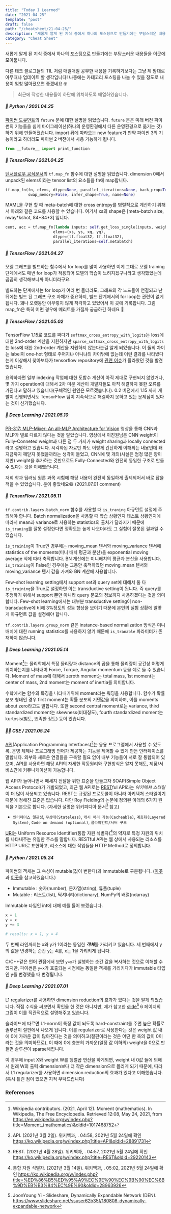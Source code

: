 ```yaml
---
title: "Today I Learned"
date: "2021-04-25"
template: "post"
draft: false
path: "/cheatsheet/21-04-25/"
description: "새롭게 알게 된 지식 중에서 하나의 포스팅으로 만들기에는 부담스러운 내용들을 이곳에 모아둡니다. 다른 테크 블로그들의 TIL 처럼 매일매일 공부한 내용을 기록하기보다는 그냥 제 맘대로 아무때나 업데이트 할 생각입니다! 나중에는 카테고리 별로 나눌 수 있을 정도로 내용이 엄청 많아졌으면 좋겠네요. (최근에 작성한 내용들이 하단에 위치하도록 배열하였습니다)"
category: "Cheat Sheet"
---
```


새롭게 알게 된 지식 중에서 하나의 포스팅으로 만들기에는 부담스러운 내용들을 이곳에 모아둡니다. 

다른 테크 블로그들의 TIL 처럼 매일매일 공부한 내용을 기록하기보다는 그냥 제 맘대로 아무때나 업데이트 할 생각입니다! 나중에는 카테고리 포스팅을 나눌 수 있을 정도로 내용이 엄청 많아졌으면 좋겠네요 🤓

> 최근에 작성한 내용들이 하단에 위치하도록 배열하였습니다.

##### 🥧 Python / 2021.04.25

[파이썬 도큐먼트](https://docs.python.org/3/reference/simple_stmts.html#future)의 `future` 문에 대한 설명을 읽었습니다. `future` 문은 미래 버전 파이썬의 기능들을 쉽게 마이그레이션(하나의 운영환경에서 다른 운영환경으로 옮기는 것)하기 위해 만들어졌습니다. import 뒤에 따라오는 new feature가 만약 파이썬 3의 기능이라고 하더라도 파이썬 2 버전에서 사용 가능하게 됩니다.

```python
from __future__ import print_function
```

##### 🧩 TensorFlow / 2021.04.25 

[텐서플로우 공식문서](https://www.tensorflow.org/versions/r1.15/api_docs/python/tf/map_fn)의 `tf.map_fn` 함수에 대한 설명을 읽었습니다. dimension 0에서 unpack된 elems이라는 tensor list의 요소들을 fn에 map합니다. 

```python
tf.map_fn(fn, elems, dtype=None, parallel_iterations=None, back_prop=True,
    	  swap_memory=False, infer_shape=True, name=None)
```

MAML을 구현 할 때 meta-batch에 대한 cross entropy를 병렬적으로 계산하기 위해서 아래와 같은 코드를 사용할 수 있습니다. 여기서 xs의 shape은 [meta-batch size, nway\*kshot, 84\*84\*3] 입니다.

```python
cent, acc = tf.map_fn(lambda inputs: self.get_loss_single(inputs, weights),
					 elems=(xs, ys, xq, yq),
				 	 dtype=(tf.float32, tf.float32),
				 	 parallel_iterations=self.metabatch)
```

##### 🧩 TensorFlow / 2021.04.27

모델 그래프를 빌드하는 함수에서 for loop를 많이 사용하면 이게 그대로 모델 training 단계에서도 매번 for loop가 적용되어 모델의 학습이 느려지겠구나라고 생각했었는데 곰곰히 생각해보니까 아니더라구요. 

빌드하는 단계에서는 for loop가 여러 번 돌더라도, 그래프의 각 노드들이 연결되고 난 뒤에는 빌드 된 그래프 구조 자체가 중요하지, 빌드 단계에서의 for loop는 관련이 없게 됩니다. 꽤나 오랫동안 아무렇지 않게 착각하고 있었어서 이 곳에 기록합니다. 그럼 map\_fn은 특히 어떤 경우에 메리트를 가질까 궁금하긴 하네요 🧐

##### 🧩 TensorFlow / 2021.05.02

TensorFlow 1.15로 코드를 짜다가 `softmax_cross_entropy_with_logits`는 loss에 대한 2nd-order 계산을 지원하지만 `sparse_softmax_cross_entropy_with_logits`는 loss에 대한 2nd-order 계산을 지원하지 않는다는걸 알게 되었습니다. 이 둘의 차이는 label이 one-hot 형태로 주어지냐 아니냐의 차이밖에 없는데 이런 결과를 나타냈다는게 이상해서 찾아보다가 tensorflow repository에 [관련 이슈](https://github.com/tensorflow/tensorflow/issues/5876)가 올라왔던 것을 발견했습니다.

요약하자면 일부 indexing 작업에 대한 도함수 계산이 아직 제대로 구현되지 않았거나, 몇 가지 operation에 대해서 2차 미분 계산이 개발자들도 아직 해결하지 못한 오류를 가진다고 말하고 있습니다(구체적인 원인은 모르겠습니다). 0.2 버전에서 1.15 까지 개발이 진행되면서도 TensorFlow 팀이 지속적으로 해결하지 못하고 있는 문제점이 있다는 것이 신기했습니다.

##### 🤖 Deep Learning / 2021.05.10

[PR-317: MLP-Mixer: An all-MLP Architecture for Vision](https://www.youtube.com/watch?v=KQmZlxdnnuY) 영상을 통해 CNN과 MLP가 별로 다르지 않다는 것을 알았습니다. 영상에서 이진원님은 CNN weight이 Fully-Conneted weight과 다른 점 두 가지가 weight sharing과 locally connected라고 설명하고 있습니다. 시각화된 자료만 봐도 이렇게 간단하게 이해되는 내용인데 왜 지금까지 깨닫지 못했을까라는 생각이 들었고, CNN에 몇 개의(사실은 엄청 많은 양이지만) weight을 추가하는 것만으로도 Fully-Connected와 완전히 동일한 구조로 만들수 있다는 것을 이해했습니다.

저희 학과 딥러닝 원론 과목 시험에 해당 내용이 완전히 동일하게 출제되어서 바로 답을 적을 수 있었습니다. 운이 좋았네요😄 (2021.07.01 comment)

##### 🧩 TensorFlow / 2021.05.11

`tf.contrib.layers.batch_norm` 함수를 사용할 때 `is_traning` 아규먼트 설정에 주의해야 합니다. Batch normalization을 사용할 때 학습 상황인지 테스트 상황인지에 따라서 mean과 variance로 사용하는 statistics의 출처가 달라지기 때문에 `is_traning`를 잘못 설정한다면 정확도는 높게 나오더라도 그 실험이 잘못된 결과일 수 있습니다.

`is_training`이 True인 경우에는 moving_mean 텐서와 moving_variance 텐서에 statistics of the moments(미니 배치 평균과 분산)을 exponential moving average 식에 따라 축적합니다. BN 계산에는 미니배치의 평균과 분산을 사용합니다.  `is_training`이 False인 경우에는 그동안 축적하였던 moving_mean 텐서와 moving_variance 텐서 값을 가져와 BN 계산에 사용합니다. 

Few-shot learning setting에서 support set과 query set에 대해서 둘 다 `is_training`을 True로 설정하면 이는 transductive setting이 됩니다. 즉 query를 추정하기 위해서 support 뿐만 아니라 query 분포의 정보까지 사용하겠다는 것을 의미합니다. Few-shot learning에서는 대부분 transductive setting이 non-transductive에 비해 3%정도의 성능 향상을 보이기 때문에 본인의 실험 상황에 알맞게 아규먼트 값을 설정해야 합니다. 

`tf.contrib.layers.group_norm` 같은 instance-based normalization 방식은 미니배치에 대한 running statistics를 사용하지 않기 때문에 `is_tranable` 파라미터가 존재하지 않습니다.

##### 🤖 Deep Learning / 2021.05.14

Moment[^1]는 물리학에서 특정 물리량과 distance의 곱을 통해 물리량이 공간상 어떻게 위치하는지를 나타내며 Force, Torque, Angular momentum 등을 예로 들 수 있습니다. Moment of mass에 대해서 zeroth moment는 total mass, 1st moment는 center of mass, 2nd moment는 moment of inertia를 의미합니다.

수학에서는 함수의 특징을 나타내기위해 moment라는 워딩을 사용합니다. 함수가 확률분포 형태인 경우 first moment는 확률 분포의 기댓값을 의미하며, 이를 moments about zero라고도 말합니다. 또한 second central moment로는 variance, third standardized moment는 skewness(비대칭도),  fourth standardized moment는 kurtosis(첨도, 뾰족한 정도) 등이 있습니다.

##### 👨‍💻 CSE / 2021.05.24

[API](https://ko.wikipedia.org/wiki/API)(Application Programming Interfaces)[^2]는 응용 프로그램에서 사용할 수 있도록, 운영 체제나 프로그래밍 언어가 제공하는 기능을 제어할 수 있게 만든 인터페이스를 말합니다. 외부와 새로운 연결들을 구축할 필요 없이 내부 기능들이 서로 잘 통합되어 있으며, API를 사용하면 해당 API의 자세한 작동원리와 구현방식은 알지 못해도, 제품/서비스간에 커뮤니케이션이 가능합니다.

웹 API가 늘어나면서 메세지 전달을 위한 표준을 만들고자 SOAP(Simple Object Access Protocol)가 개발되었고, 최근 웹 API로는 [REST](https://ko.wikipedia.org/wiki/REST)ful API라는 *아키텍쳐 스타일*이 더 많이 사용되고 있습니다. REST는 규정된 프로토콜이 아니라 아키텍쳐 스타일이기 때문에 정해진 표준은 없습니다. 다만 Roy Fielding의 논문에 정의된 아래의 6가지 원칙을 기본으로 합니다. (자세한 설명은 위키피디아 문서[^3] 참고)

- `인터페이스 일관성`, `무상태(Stateless)`, `캐시 처리 가능(Cacheable)`, `계층화(Layered System)`, `Code on demand (optional)`, `클라이언트/서버 구조`

[URI](https://ko.wikipedia.org/wiki/%ED%86%B5%ED%95%A9_%EC%9E%90%EC%9B%90_%EC%8B%9D%EB%B3%84%EC%9E%90)는 Uniform Resource Identifier(통합 자원 식별자)[^4]의 약자로 특정 자원의 위치를 나타내주는 유일한 주소를 말합니다. RESTful API는 웹 상에서 사용되는 리소스를 HTTP URI로 표현하고, 리소스에 대한 작업들을 HTTP Method로 정의합니다.

##### 🥧 Python / 2021.05.24

파이썬의 객체는 그 속성이 mutable(값이 변한다)과 immutable로 구분됩니다. ([이곳](https://wikidocs.net/32277)과 [이곳](https://wikidocs.net/16038)을 참고하였습니다.)

- Immutable : 숫자(number), 문자열(string), 튜플(tuple)
- Mutable : 리스트(list), 딕셔너리(dictionary), NumPy의 배열(ndarray)

Immutable 타입인 int에 대해 예를 들어 보겠습니다.

```python
x = 1
y = x
y += 3

# results: x = 1, y = 4
```

두 번째 라인까지는 x와 y가 1이라는 동일한 ***객체***를 가리키고 있습니다. 세 번째에서 y의 값을 변경하는 순간 y는 4를, x는 1을 가리키게 됩니다.

C/C++같은 언어 관점에서 보면 `y=x`가 실행하는 순간 값을 복사하는 것으로 이해할 수 있지만, 파이썬은 `y=x`가 호출되는 시점에는 동일한 객체를 가리키다가 immutable 타입인 y를 변경했을 때 변경됩니다.

##### 🤖 Deep Learning / 2021.07.01

L1 regularizer를 사용하면 dimension reduction의 효과가 있다는 것을 알게 되었습니다. 직접 수식을 써보면서 확인을 한 것은 아니지만, 제가 참고한 [slide](https://www.slideshare.net/ssuser62b35f/180808-dynamically-expandable-network)[^8]  6 페이지의 그림이 이를 직관적으로 설명해주고 있습니다. 

슬라이드에 따르면 L1-norm이 특정 값이 되도록 hard-constraint를 주면 높은 확률로 솔루션이 절편에서 나오게 됩니다. 이를 regularizer로 사용한다는 것은 weight 값 내에 0에 가까운 값이 많아진다는 것을 의미하고(절편이라는 것은 어떤 한 축의 값이 0이라는 것을 의미하므로), 이 때에 0에 충분히 가까운(일정 값 이하의) weight을 0으로 만들면 솔루션이 sparse해집니다.

이 경우에 input X와 weight W를 행렬곱 연산을 하게되면, weight 내 0값 들에 의해서 원래 W의 출력 dimension보다 더 작은 dimension으로 몰리게 되기 때문에, 따라서 L1 regularizer를 사용하면 dimension reduction의 효과가 있다고 이해했습니다. (혹시 틀린 점이 있으면 지적 부탁드립니다)

### References

[^1]: Wikipedia contributors. (2021, April 12). Moment (mathematics). In Wikipedia, The Free Encyclopedia. Retrieved 12:08, May 24, 2021, from https://en.wikipedia.org/w/index.php?title=Moment_(mathematics)&oldid=1017468752
[^2]: API. (2021년 3월 2일). 위키백과, . 04:58, 2021년 5월 24일에 확인 https://ko.wikipedia.org/w/index.php?title=API&oldid=28891731 
[^3]: REST. (2021년 4월 28일). 위키백과, . 04:57, 2021년 5월 24일에 확인 https://ko.wikipedia.org/w/index.php?title=REST&oldid=29220143
[^4]: 통합 자원 식별자. (2021년 3월 14일). 위키백과, . 05:02, 2021년 5월 24일에 확인 https://ko.wikipedia.org/w/index.php?title=%ED%86%B5%ED%95%A9%EC%9E%90%EC%9B%90%EC%8B%9D%EB%B3%84%EC%9E%90&oldid=28963926
[^ 5]: mutable vs immutable. (2019년 5월 24일). 공학자를 위한 Python, WikiDocs. 2021년 5월 24일에 확인 https://wikidocs.net/32277
[^ 6]: 얕은 복사(shallow copy)와 깊은 복사(deep copy). (2018년 3월 13일). 파이썬 - 기본을 갈고 닦자!, WikiDocs. 2021년 5월 24일에 확인 https://wikidocs.net/16038
[^7]: JinWon Lee - PR-317: MLP-Mixer: An all-MLP Architecture for Vision. https://www.youtube.com/watch?v=KQmZlxdnnuY
[^8]: JoonYoung Yi - Slideshare, Dynamically Expandable Network (DEN). https://www.slideshare.net/ssuser62b35f/180808-dynamically-expandable-network


